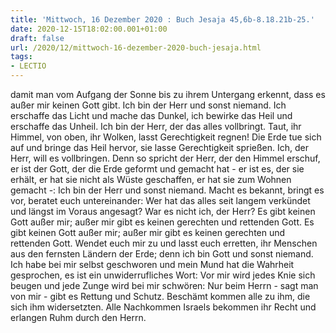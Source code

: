 ```yaml
---
title: 'Mittwoch, 16 Dezember 2020 : Buch Jesaja 45,6b-8.18.21b-25.'
date: 2020-12-15T18:02:00.001+01:00
draft: false
url: /2020/12/mittwoch-16-dezember-2020-buch-jesaja.html
tags: 
- LECTIO
---
```


damit man vom Aufgang der Sonne bis zu ihrem Untergang erkennt, dass es außer mir keinen Gott gibt. Ich bin der Herr und sonst niemand. Ich erschaffe das Licht und mache das Dunkel, ich bewirke das Heil und erschaffe das Unheil. Ich bin der Herr, der das alles vollbringt. Taut, ihr Himmel, von oben, ihr Wolken, lasst Gerechtigkeit regnen! Die Erde tue sich auf und bringe das Heil hervor, sie lasse Gerechtigkeit sprießen. Ich, der Herr, will es vollbringen. Denn so spricht der Herr, der den Himmel erschuf, er ist der Gott, der die Erde geformt und gemacht hat - er ist es, der sie erhält, er hat sie nicht als Wüste geschaffen, er hat sie zum Wohnen gemacht -: Ich bin der Herr und sonst niemand. Macht es bekannt, bringt es vor, beratet euch untereinander: Wer hat das alles seit langem verkündet und längst im Voraus angesagt? War es nicht ich, der Herr? Es gibt keinen Gott außer mir; außer mir gibt es keinen gerechten und rettenden Gott. Es gibt keinen Gott außer mir; außer mir gibt es keinen gerechten und rettenden Gott. Wendet euch mir zu und lasst euch erretten, ihr Menschen aus den fernsten Ländern der Erde; denn ich bin Gott und sonst niemand. Ich habe bei mir selbst geschworen und mein Mund hat die Wahrheit gesprochen, es ist ein unwiderrufliches Wort: Vor mir wird jedes Knie sich beugen und jede Zunge wird bei mir schwören: Nur beim Herrn - sagt man von mir - gibt es Rettung und Schutz. Beschämt kommen alle zu ihm, die sich ihm widersetzten. Alle Nachkommen Israels bekommen ihr Recht und erlangen Ruhm durch den Herrn.